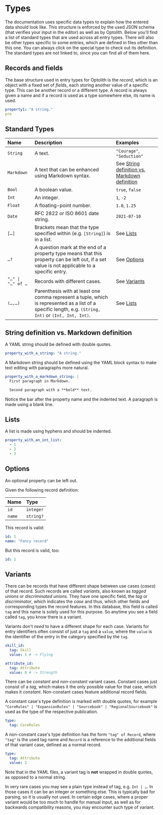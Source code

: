 # Types

The documentation uses specific data types to explain how the entered data should look like. This structure is enforced by the used JSON schema (that verifies your input in the editor) as well as by Optolith. Below you'll find a list of standard types that are used across all entry types. There will also be other types specific to some entries, which are defined in files other than this one. You can always click on the special type to check out its definition. The standard types are not linked to, since you can find all of them here.

## Records and fields

The base structure used in entry types for Optolith is the *record*, which is an object with a fixed set of *fields*, each storing another value of a specific type. This can be another record or a different type. A record is always given a name and if a record is used as a type somewhere else, its name is used.

```yaml
property1: "A string."
pro
```

## Standard Types

Name | Description | Examples
:-- | :-- | :--
`String` | A text. | `"Courage"`, `"Seduction"`
`Markdown` | A text that can be enhanced using Markdown syntax. | See [String definition vs. Markdown definition](#Markdown)
`Bool` | A boolean value. | `true`, `false`
`Int` | An integer. | `1`, `-2`
`Float` | A floating-point number. | `1.0`, `1.25`
`Date` | RFC 2822 or ISO 8601 date string. | `2021-07-10`
`[…]` | Brackets mean that the type specified within (e.g. `[String]`) is in a list. | See [Lists](#Lists)
`…?` | A question mark at the end of a property type means that this property can be left out, if a set value is not applicable to a specific entry. | See [Options](#Options)
`"…" \| "…" of …` | Records with different cases. | See [Variants](#Variants)
`(…,…)` | Parenthesis with at least one comma represent a tuple, which is represented as a list of a specific length, e.g. `(String, Int)` or `(Int, Int, Int)`. | See [Lists](#Lists)

## <a name="Markdown"></a>String definition vs. Markdown definition

A YAML string should be defined with double quotes.

```yaml
property_with_a_string: "A string."
```

A Markdown string should be defined using the YAML block syntax to make text editing with paragraphs more natural.

```yaml
property_with_a_markdown_string: |
  First paragraph in Markdown.

  Second paragraph with a **bold** text.
```

Notice the bar after the property name and the indented text. A paragraph is made using a blank line.

## <a name="Lists"></a>Lists

A list is made using hyphens and should be indented.

```yaml
property_with_an_int_list:
  - 1
  - 2
  - 3
```

## <a name="Options"></a>Options

An optional property can be left out.

Given the following record definition:

Name | Type
:-- | :--
`id` | `integer`
`name` | `string?`

This record is valid:

```yaml
id: 1
name: "Fancy record"
```

But this record is valid, too:

```yaml
id: 1
```

## <a name="Variants"></a>Variants

There can be records that have different shape between use cases (*cases*) of that record. Such records are called *variants*, also known as *tagged unions* or *discriminated unions*. They have one specific field, the *tag* or *discriminator*, which indicates the *case* and thus, which other fields and corresponding types the record features. In this database, this field is called `tag` and this name is solely used for this purpose. So anytime you see a field called `tag`, you know there is a variant.

Variants don't *need* to have a different shape for each case. Variants for entry identifiers often consist of just a `tag` and a `value`, where the `value` is the identifier of the entry in the category specified by the `tag`.

```yaml
skill_id:
  tag: Skill
  value: 1 # -> Flying

attribute_id:
  tag: Attribute
  value: 8 # -> Strength
```

There can be *constant* and *non-constant* variant cases. Constant cases just consist of a *tag*, which makes it the only possible value for that case, which makes it *constant*. Non-constant cases feature additional record fields.

A constant case's type definition is marked with double quotes, for example `"CoreRules" | "ExpansionRules" | "Sourcebook" | "RegionalSourcebook"` is used as the type of the respective publication.

```yaml
type:
  tag: CoreRules
```

A non-constant case's type definition has the form `"tag" of Record`, where `"tag"` is the used tag name and `Record` is a reference to the additional fields of that variant case, defined as a normal record.

```yaml
type:
  tag: Attribute
  value: 2
```

Note that in the YAML files, a variant tag is **not** wrapped in double quotes, as opposed to a normal string.

In very rare cases you may see a plain type instead of tag, e.g. `Int | …`. In those cases it can be an integer *or* something else. This is typically bad for parsing, so it is usually not used. In certain edge cases, where a proper variant would be too much to handle for manual input, as well as for backwards compatibility reasons, you may encounter such type of variant.
